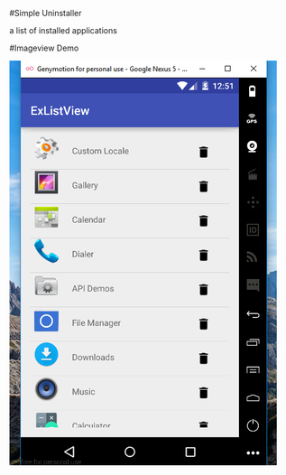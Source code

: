 #Simple Uninstaller

a list  of installed applications 

#Imageview Demo

![alt tag](https://raw.githubusercontent.com/dieuninh1997/uninstaller/master/img_demo.png)
